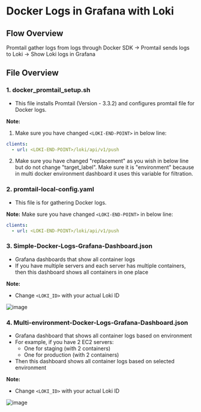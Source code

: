 # Docker Logs in Grafana with Loki

## Flow Overview
Promtail gather logs from logs through Docker SDK → Promtail sends logs to Loki → Show Loki logs in Grafana

## File Overview

### 1. docker_promtail_setup.sh
- This file installs Promtail (Version - 3.3.2) and configures promtail file for Docker logs.

**Note:**
1. Make sure you have changed `<LOKI-END-POINT>` in below line:
```yaml
clients:
  - url: <LOKI-END-POINT>/loki/api/v1/push
```

2. Make sure you have changed "replacement" as you wish in below line but do not change "target_label". Make sure it is "environment" because in multi docker environment dashboard it uses this variable for filtration.

### 2. promtail-local-config.yaml
- This file is for gathering Docker logs.

**Note:**
Make sure you have changed `<LOKI-END-POINT>` in below line:
```yaml
clients:
  - url: <LOKI-END-POINT>/loki/api/v1/push
```

### 3. Simple-Docker-Logs-Grafana-Dashboard.json
- Grafana dashboards that show all container logs
- If you have multiple servers and each server has multiple containers, then this dashboard shows all containers in one place

**Note:**
- Change `<LOKI_ID>` with your actual Loki ID

![image](https://github.com/user-attachments/assets/5fe17d7b-6c72-473c-bc43-2209b94dcc1f)


### 4. Multi-environment-Docker-Logs-Grafana-Dashboard.json
- Grafana dashboard that shows all container logs based on environment
- For example, if you have 2 EC2 servers:
  - One for staging (with 2 containers)
  - One for production (with 2 containers)
- Then this dashboard shows all container logs based on selected environment

**Note:**
- Change `<LOKI_ID>` with your actual Loki ID

![image](https://github.com/user-attachments/assets/9e9e4ac6-b009-4523-82f5-11bc96f94dfe)
